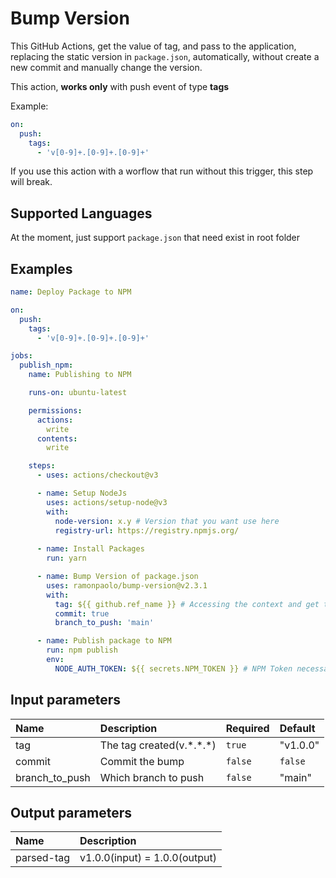 # Bump Version

This GitHub Actions, get the value of tag, and pass to the application, replacing the static version in `package.json`, automatically, without create a new commit and manually change the version.

This action, **works only** with push event of type **tags**

Example:
```yml
on:
  push:
    tags:
      - 'v[0-9]+.[0-9]+.[0-9]+'
```

If you use this action with a worflow that run without this trigger, this step will break.

## Supported Languages

At the moment, just support `package.json` that need exist in root folder

## Examples

```yml
name: Deploy Package to NPM

on:
  push:
    tags:
      - 'v[0-9]+.[0-9]+.[0-9]+'

jobs:
  publish_npm:
    name: Publishing to NPM

    runs-on: ubuntu-latest

    permissions:
      actions:
        write
      contents:
        write

    steps:
      - uses: actions/checkout@v3

      - name: Setup NodeJs
        uses: actions/setup-node@v3
        with:
          node-version: x.y # Version that you want use here
          registry-url: https://registry.npmjs.org/
                    
      - name: Install Packages
        run: yarn

      - name: Bump Version of package.json
        uses: ramonpaolo/bump-version@v2.3.1
        with: 
          tag: ${{ github.ref_name }} # Accessing the context and get the reference_name, that in this case, is the tag that you created(ex: v1.0.0)
          commit: true
          branch_to_push: 'main'

      - name: Publish package to NPM
        run: npm publish
        env:
          NODE_AUTH_TOKEN: ${{ secrets.NPM_TOKEN }} # NPM Token necessary to deploy packages on pipelines CI/CD
```

## Input parameters
| Name                  | Description                 | Required  | Default  |
| :--                   | :--                         | :--       | :--      |
| tag                   | The tag created(v.\*.\*.\*) | `true`    | "v1.0.0" |
| commit                | Commit the bump             | `false`   | `false`  |
| branch_to_push        | Which branch to push        | `false`   | "main"   |

## Output parameters
| Name       | Description                   |
| :--        | :--                           |
| parsed-tag | v1.0.0(input) = 1.0.0(output) |